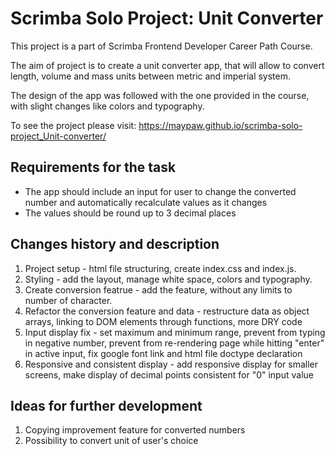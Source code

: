 # Scrimba Solo Project: Unit Converter

This project is a part of Scrimba Frontend Developer Career Path Course.

The aim of project is to create a unit converter app, that will allow to convert length, 
volume and mass units between metric and imperial system.

The design of the app was followed with the one provided in the course, with slight changes 
like colors and typography.

To see the project please visit: https://maypaw.github.io/scrimba-solo-project_Unit-converter/

## Requirements for the task

* The app should include an input for user to change the converted number and automatically 
  recalculate values as it changes
* The values should be round up to 3 decimal places

## Changes history and description

1. Project setup - html file structuring, create index.css and index.js.
2. Styling - add the layout, manage white space, colors and typography.
3. Create conversion featrue - add the feature, without any limits to number of character.
4. Refactor the conversion feature and data - restructure data as object arrays, linking to DOM 
   elements through functions, more DRY code
5. Input display fix - set maximum and minimum range, prevent from typing in negative number, 
   prevent from re-rendering page while hitting "enter" in active input, fix google font link
   and html file doctype declaration 
6. Responsive and consistent display - add responsive display for smaller screens, make display
   of decimal points consistent for "0" input value

## Ideas for further development

1. Copying improvement feature for converted numbers
2. Possibility to convert unit of user's choice
